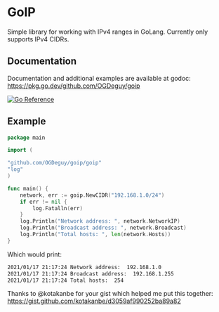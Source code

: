 # GoIP
Simple library for working with IPv4 ranges in GoLang. Currently only supports IPv4 CIDRs.

## Documentation

Documentation and additional examples are available at godoc:
https://pkg.go.dev/github.com/OGDeguy/goip

[![Go Reference](https://pkg.go.dev/badge/github.com/OGDeguy/goip.svg)](https://pkg.go.dev/github.com/OGDeguy/goip)

## Example

```go
package main

import (

"github.com/OGDeguy/goip/goip"
"log"
)

func main() {
    network, err := goip.NewCIDR("192.168.1.0/24")
    if err != nil {
        log.Fatalln(err)
    }
    log.Println("Network address: ", network.NetworkIP)
    log.Println("Broadcast address: ", network.Broadcast)
    log.Println("Total hosts: ", len(network.Hosts))
}
```
Which would print:
```bash
2021/01/17 21:17:24 Network address:  192.168.1.0
2021/01/17 21:17:24 Broadcast address:  192.168.1.255
2021/01/17 21:17:24 Total hosts:  254
```

Thanks to @kotakanbe for your gist which helped me put this together:
https://gist.github.com/kotakanbe/d3059af990252ba89a82